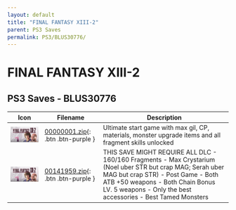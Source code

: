 ```yaml
---
layout: default
title: "FINAL FANTASY XIII-2"
parent: PS3 Saves
permalink: PS3/BLUS30776/
---
```

# FINAL FANTASY XIII-2

## PS3 Saves - BLUS30776

| Icon | Filename | Description |
|------|----------|-------------|
| ![FINAL FANTASY XIII-2](ICON0.PNG) | [00000001.zip](00000001.zip){: .btn .btn-purple } | Ultimate start game with max gil, CP, materials, monster upgrade items and all fragment skills unlocked |
| ![FINAL FANTASY XIII-2](ICON0.PNG) | [00141959.zip](00141959.zip){: .btn .btn-purple } | THIS SAVE MIGHT REQUIRE ALL DLC - 160/160 Fragments - Max Crystarium (Noel uber STR but crap MAG; Serah uber MAG but crap STR) - Post Game - Both ATB +50 weapons - Both Chain Bonus LV. 5 weapons - Only the best accessories - Best Tamed Monsters |
